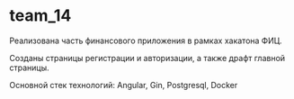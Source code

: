 # team_14

Реализована часть финансового приложения в рамках хакатона ФИЦ.

Созданы страницы регистрации и авторизации, а также драфт главной страницы.

Основной стек технологий: Angular, Gin, Postgresql, Docker
